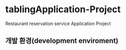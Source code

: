 # tablingApplication-Project
Restaurant reservation service Application Project


## 개발 환경(development enviroment)
